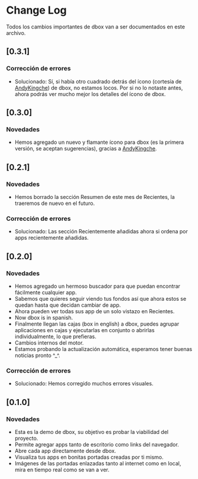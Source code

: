 # Change Log
Todos los cambios importantes de dbox van a ser documentados en este archivo.

## [0.3.1]
### Corrección de errores
- Solucionado: Sí, si había otro cuadrado detrás del ícono (cortesía de [AndyKingche](https://github.com/AndyKingche)) de dbox, no estamos locos. Por si no lo notaste antes, ahora podrás ver mucho mejor los detalles del ícono de dbox.

## [0.3.0]
### Novedades
- Hemos agregado un nuevo y flamante ícono para dbox (es la primera versión, se aceptan sugerencias), gracias a [AndyKingche](https://github.com/AndyKingche).

## [0.2.1]
### Novedades
- Hemos borrado la sección Resumen de este mes de Recientes, la traeremos de nuevo en el futuro.

### Corrección de errores
- Solucionado: Las sección Recientemente añadidas ahora si ordena por apps recientemente añadidas.

## [0.2.0]
### Novedades
- Hemos agregado un hermoso buscador para que puedan encontrar fácilmente cualquier app.
- Sabemos que quieres seguir viendo tus fondos así que ahora estos se quedan hasta que decidan cambiar de app.
- Ahora pueden ver todas sus app de un solo vistazo en Recientes.
- Now dbox is in spanish.
- Finalmente llegan las cajas (box in english) a dbox, puedes agrupar aplicaciones en cajas y ejecutarlas en conjunto o abrirlas individualmente, lo que prefieras.
- Cambios internos del motor.
- Estamos probando la actualización automática, esperamos tener buenas noticias pronto ^_^.

### Corrección de errores
- Solucionado: Hemos corregido muchos errores visuales.

## [0.1.0]
### Novedades
- Esta es la demo de dbox, su objetivo es probar la viabilidad del proyecto.
- Permite agregar apps tanto de escritorio como links del navegador.
- Abre cada app directamente desde dbox.
- Visualiza tus apps en bonitas portadas creadas por ti mismo.
- Imágenes de las portadas enlazadas tanto al internet como en local, mira en tiempo real como se van a ver.
